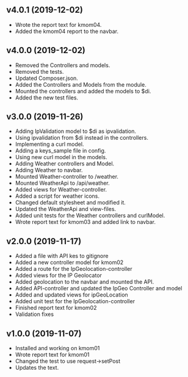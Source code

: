 ## v4.0.1 (2019-12-02)

-   Wrote the report text for kmom04.
-   Added the kmom04 report to the navbar.

## v4.0.0 (2019-12-02)

-   Removed the Controllers and models.
-   Removed the tests.
-   Updated Composer.json.
-   Added the Controllers and Models from the module.
-   Mounted the controllers and added the models to \$di.
-   Added the new test files.

## v3.0.0 (2019-11-26)

-   Adding IpValidation model to \$di as ipvalidation.
-   Using ipvalidation from \$di instead in the controllers.
-   Implementing a curl model.
-   Adding a keys_sample file in config.
-   Using new curl model in the models.
-   Adding Weather controllers and Model.
-   Adding Weather to navbar.
-   Mounted Weather-controller to /weather.
-   Mounted WeatherApi to /api/weather.
-   Added views for Weather-controller.
-   Added a script for weather icons.
-   Changed default stylesheet and modified it.
-   Updated the WeatherApi and view-files.
-   Added unit tests for the Weather controllers and curlModel.
-   Wrote report text for kmom03 and added link to navbar.

## v2.0.0 (2019-11-17)

-   Added a file with API kes to gitignore
-   Added a new controller model for kmom02
-   Added a route for the IpGeolocation-controller
-   Added views for the IP Geolocator
-   Added geolocation to the navbar and mounted the API.
-   Added API-controller and updated the IpGeo Controller and model
-   Added and updated views for ipGeoLocation
-   Added unit test for the IpGeolocation-controller
-   Finished report text for kmom02
-   Validation fixes

## v1.0.0 (2019-11-07)

-   Installed and working on kmom01
-   Wrote report text for kmom01
-   Changed the test to use request->setPost
-   Updates the text.
